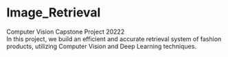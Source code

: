 # Image_Retrieval
Computer Vision Capstone Project 20222\
In this project, we build an efficient and accurate retrieval system of fashion products, utilizing Computer Vision and Deep Learning techniques.
